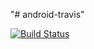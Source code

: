 "# android-travis" 

[![Build Status](https://travis-ci.org/sicker/android-travis.svg?branch=master)](https://travis-ci.org/sicker/android-travis)
